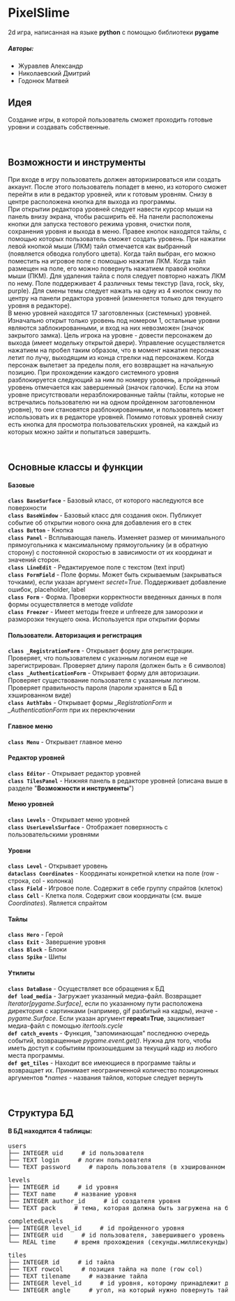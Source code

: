 # PixelSlime

2d игра, написанная на языке **python** с помощью библиотеки **pygame**

##### Авторы:
* Журавлев Александр
* Николаевский Дмитрий
* Годонюк Матвей  

## Идея
Создание игры, в которой пользователь сможет проходить готовые уровни и создавать собственные.

<br>

## Возможности и инструменты
При входе в игру пользователь должен авторизироваться или создать аккаунт. После этого пользователь попадет в меню, из которого сможет перейти в или в редактор уровней, или к готовым уровням. Снизу в центре расположена кнопка для выхода из программы.<br>
При открытии редактора уровней следует навести курсор мыши на панель внизу экрана, чтобы расширить её. На панели расположены кнопки для запуска тестового режима уровня, очистки поля, сохранения уровня и выхода в меню. Правее кнопок находятся тайлы, с помощью которых пользователь сможет создать уровень. При нажатии левой кнопкой мыши (ЛКМ) тайл отмечается как выбранный (появляется обводка голубого цвета). Когда тайл выбран, его можно поместить на игровое поле с помощью нажатия ЛКМ. Когда тайл размещен на поле, его можно повернуть нажатием правой кнопки мыши (ПКМ). Для удаления тайла с поля следует повторно нажать ЛКМ по нему. Поле поддерживает 4 различных темы текстур (lava, rock, sky, purple). Для смены темы следует нажать на одну из 4 кнопок снизу по центру на панели редактора уровней (изменяется только для текущего уровня в редакторе).<br>
В меню уровней находятся 17 заготовленных (системных) уровней. Изначально открыт только уровень под номером 1, остальные уровни являются заблокированными, и вход на них невозможен (значок закрытого замка). Цель игрока на уровне - довести персонажем до выхода (имеет модельку открытой двери). Управление осуществляется нажатием на пробел таким образом, что в момент нажатия персонаж летит по лучу, выходящим из конца стрелки над персонажем. Когда персонаж вылетает за пределы поля, его возвращает на начальную позицию. При прохождении каждого системного уровня разблокируется следующий за ним по номеру уровень, а пройденный уровень отмечается как завершенный (значок галочки). Если на этом уровне присутствовали неразблокированные тайлы (тайлы, которые не встречались пользователю ни на одном пройденном заготовленном уровне), то они становятся разблокированными, и пользователь может использовать их в редакторе уровней. Помимо готовых уровней снизу есть кнопка для просмотра пользовательских уровней, на каждый из которых можно зайти и попытаться завершить.

<br>

## Основные классы и функции

#### Базовые
**`class BaseSurface`** - Базовый класс, от которого наследуются все поверхности<br>
**`class BaseWindow`** - Базовый класс для создания окон. Публикует событие об открытии нового окна для добавления его в стек<br>
**`class Button`** - Кнопка<br>
**`class Panel`** - Всплывающая панель. Изменяет размер от минимального прямоугольника к максимальному прямоугольнику (и в обратную сторону) с постоянной скоростью в зависимости от их координат и значений сторон.<br>
**`class LineEdit`** - Редактируемое поле с текстом (text input)<br>
**`class FormField`** - Поле формы. Может быть скрываемым (закрываться точками), если указан аргумент *secret=True*. Поддерживает добавление ошибок, placeholder, label<br>
**`class Form`** - Форма. Проверки корректности введенных данных в поля формы осуществляется в методе *validate*<br>
**`class Freezer`** - Имеет методы freeze и unfreeze для заморозки и разморозки текущего окна. Используется при открытии формы<br>

#### Пользователи. Авторизация и регистрация
**`class _RegistrationForm`** - Открывает форму для регистрации. Проверяет, что пользователем с указнным логином еще не зарегистрирован. Проверяет длину пароля (должен быть ≥ 6 символов)<br>
**`class _AuthenticationForm`** - Открывает форму для авторизации. Проверяет существование пользователя с указанным логином. Проверяет правильность пароля (пароли хранятся в БД в хэшированном виде)<br>
**`class AuthTabs`** - Открывает формы *_RegistrationForm* и *_AuthenticationForm* при их переключении 

#### Главное  меню
**`class Menu`** - Открывает главное меню<br>

#### Редактор уровней
**`class Editor`** - Открывает редактор уровней<br>
**`class TilesPanel`** - Нижняя панель в редакторе уровней (описана выше в разделе "__Возможности и инструменты__")<br>

#### Меню уровней
**`class Levels`** - Открывает меню уровней<br>
**`class UserLevelsSurface`** - Отображает поверхность с пользовательскими уровнями<br>

#### Уровни
**`class Level`** - Открывает уровень<br>
**`dataclass Coordinates`** - Координаты конкретной клетки на поле (row - строка, col - колонка)<br>
**`class Field`** - Игровое поле. Содержит в себе группу спрайтов (клеток)<br>
**`class Cell`** - Клетка поля. Содержит свои координаты (см. выше *Coordinates*). Является спрайтом<br>

#### Тайлы
**`class Hero`** - Герой<br>
**`class Exit`** - Завершение уровня<br>
**`class Block`** - Блоки<br>
**`class Spike`** - Шипы<br>

#### Утилиты
**`class DataBase`** - Осуществляет все обращения к БД<br>
**`def load_media`** - Загружает указанный медиа-файл. Возвращает *Iterator[pygame.Surface]*, если по указанному пути расположена директория с картинками (например, gif разбитый на кадры), иначе - *pygame.Surface*. Если указан аргумент __repeat=True__, зацикливает медиа-файл с помощью *itertools.cycle*<br>
**`def catch_events`** - Функция, "запоминающая" последнюю очередь событий, возвращенные *pygame.event.get()*. Нужна для того, чтобы иметь доступ к событиям произошедшим за текущий кадр из любого места программы.<br>
**`def get_tiles`** - Находит все имеющиеся в программе тайлы и возвращает их. Принимает неограниченной количество позиционных аргументов **names* - названия тайлов, которые следует вернуть<br>



<br>

## Структура БД
#### В БД находятся 4 таблицы:<br>
<pre>
users
├── INTEGER uid     # id пользователя
├── TEXT login     # логин пользователя
└── TEXT password     # пароль пользователя (в хэшированном виде)
</pre>
<pre>
levels
├── INTEGER id     # id уровня
├── TEXT name     # название уровня
├── INTEGER author_id     # id создателя уровня
└── TEXT pack     # тема, которая должна быть загружена на блок
</pre>
<pre>
completedLevels
├── INTEGER level_id     # id пройденного уровня
├── INTEGER uid     # id пользователя, завершившего уровень
└── REAL time     # время прохождения (секунды.миллисекунды)
</pre>
<pre>
tiles
├── INTEGER id     # id тайла
├── TEXT rowcol     # позиция тайла на поле (row col)
├── TEXT tilename     # название тайла
├── INTEGER level_id     # id уровня, которому принадлежит данный тайл
└── INTEGER angle     # угол, на который нужно повернуть тайл при выгрузке на поле
</pre>
